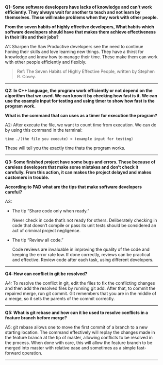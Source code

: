 ****Q1: Some software developers have lacks of knowledge and can't work efficiently. They always wait for another to teach and not learn by themselves. These will make problems when they work with other people.****

****From the seven habits of highly effective developers, What habits which software developers should have that makes them achieve effectiveness in their life and their jobs?****

 A1: Sharpen the Saw
Productive developers see the need to continue honing their skills and love learning new things. They have a thirst for knowledge and know how to manage their time. These make them can work with other people efficiently and flexibly.

> Ref: The Seven Habits of Highly Effective People, written by Stephen R. Covey.

---

****Q2: In C++ language, the program work efficiently or not depend on the algorithm that we used. We can know it by checking how fast is it. We can use the example input for testing
and using timer to show how fast is the program work.****

****What is the command that can uses as a timer for execution the program?****

 A2: After execute the file, we want to count time from execution. We can do by using this command in the terminal:

`time ./(the file you execute) < (example input for testing)`

 These will tell you the exactly time thats the program works.

---

****Q3: Some finished project have some bugs and errors. These because of careless developers that make some mistakes and don’t check it carefully. From this action, it can makes the project delayed and makes customers in trouble.****

****According to PAD what are the tips that make software developers careful?****

A3: 
- The tip “Share code only when ready.”

  Never check in code that’s not ready for others. Deliberately checking in code that doesn’t compile or pass its unit tests should be considered an act of criminal project negligence.

- The tip “Review all code.”

  Code reviews are invaluable in improving the quality of the code and keeping the error rate low. If done correctly, reviews can be practical and effective. Review code after each task, using different developers.

---

****Q4: How can conflict in git be resolved?****

A4: To resolve the conflict in git, edit the files to fix the conflicting changes and then add the resolved files by running git add. After that, to commit the repaired merge, run git commit. Git remembers that you are in the middle of a merge, so it sets the parents of the commit correctly.

---

****Q5: What is git rebase and how can it be used to resolve conflicts in a feature branch before merge?****

A5: git rebase allows one to move the first commit of a branch to a new starting location. The command effectively will replay the changes made in the feature branch at the tip of master, allowing conflicts to be resolved in the process. When done with care, this will allow the feature branch to be merged into master with relative ease and sometimes as a simple fast-forward operation.

---


